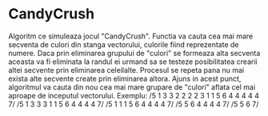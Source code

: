 # CandyCrush
Algoritm ce simuleaza jocul "CandyCrush". Functia va cauta cea mai mare secventa  de culori din stanga vectorului, culorile fiind reprezentate de numere. Daca prin eliminarea 
grupului de "culori" se formeaza alta secventa aceasta va fi eliminata la randul ei urmand sa se testeze posibilitatea crearii altei secvente prin eliminarea celeilalte. Procesul
se repeta pana nu mai exista alte secvente create prin eliminarea altora. Ajuns in acest punct, algoritmul va cauta din nou cea mai mare grupare de "culori" aflata cel mai 
aproape de inceputul vectorului.
Exemplu:
/5 1 3 3 2 2 2 2 3 1 1 5 6 4 4 4 4 4 7/
/5 1 3 3 3 1 1 5 6 4 4 4 4 7/
/5 1 1 1 5 6 4 4 4 4 7/
/5 5 6 4 4 4 4 7/
/5 5 6 7/
